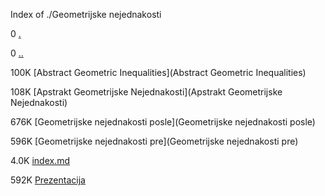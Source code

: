 Index of ./Geometrijske nejednakosti

0 [.](.)

0 [..](..)

100K [Abstract Geometric Inequalities](Abstract Geometric Inequalities)

108K [Apstrakt Geometrijske Nejednakosti](Apstrakt Geometrijske Nejednakosti)

676K [Geometrijske nejednakosti posle](Geometrijske nejednakosti posle)

596K [Geometrijske nejednakosti pre](Geometrijske nejednakosti pre)

4.0K [index.md](index.md)

592K [Prezentacija](Prezentacija)

